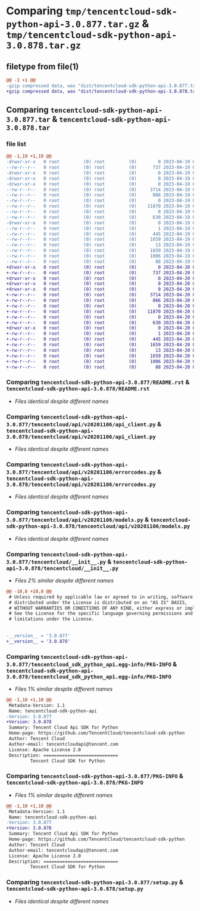 # Comparing `tmp/tencentcloud-sdk-python-api-3.0.877.tar.gz` & `tmp/tencentcloud-sdk-python-api-3.0.878.tar.gz`

## filetype from file(1)

```diff
@@ -1 +1 @@
-gzip compressed data, was "dist/tencentcloud-sdk-python-api-3.0.877.tar", last modified: Wed Apr 19 08:58:52 2023, max compression
+gzip compressed data, was "dist/tencentcloud-sdk-python-api-3.0.878.tar", last modified: Thu Apr 20 00:18:08 2023, max compression
```

## Comparing `tencentcloud-sdk-python-api-3.0.877.tar` & `tencentcloud-sdk-python-api-3.0.878.tar`

### file list

```diff
@@ -1,19 +1,19 @@
-drwxr-xr-x   0 root         (0) root         (0)        0 2023-04-19 08:58:52.000000 tencentcloud-sdk-python-api-3.0.877/
--rw-r--r--   0 root         (0) root         (0)      737 2023-04-19 08:58:52.000000 tencentcloud-sdk-python-api-3.0.877/README.rst
-drwxr-xr-x   0 root         (0) root         (0)        0 2023-04-19 08:58:52.000000 tencentcloud-sdk-python-api-3.0.877/tencentcloud/
-drwxr-xr-x   0 root         (0) root         (0)        0 2023-04-19 08:58:52.000000 tencentcloud-sdk-python-api-3.0.877/tencentcloud/api/
-drwxr-xr-x   0 root         (0) root         (0)        0 2023-04-19 08:58:52.000000 tencentcloud-sdk-python-api-3.0.877/tencentcloud/api/v20201106/
--rw-r--r--   0 root         (0) root         (0)     3714 2023-04-19 08:58:52.000000 tencentcloud-sdk-python-api-3.0.877/tencentcloud/api/v20201106/api_client.py
--rw-r--r--   0 root         (0) root         (0)      866 2023-04-19 08:58:52.000000 tencentcloud-sdk-python-api-3.0.877/tencentcloud/api/v20201106/errorcodes.py
--rw-r--r--   0 root         (0) root         (0)        0 2023-04-19 08:58:52.000000 tencentcloud-sdk-python-api-3.0.877/tencentcloud/api/v20201106/__init__.py
--rw-r--r--   0 root         (0) root         (0)    11870 2023-04-19 08:58:52.000000 tencentcloud-sdk-python-api-3.0.877/tencentcloud/api/v20201106/models.py
--rw-r--r--   0 root         (0) root         (0)        0 2023-04-19 08:58:52.000000 tencentcloud-sdk-python-api-3.0.877/tencentcloud/api/__init__.py
--rw-r--r--   0 root         (0) root         (0)      630 2023-04-19 08:58:52.000000 tencentcloud-sdk-python-api-3.0.877/tencentcloud/__init__.py
-drwxr-xr-x   0 root         (0) root         (0)        0 2023-04-19 08:58:52.000000 tencentcloud-sdk-python-api-3.0.877/tencentcloud_sdk_python_api.egg-info/
--rw-r--r--   0 root         (0) root         (0)        1 2023-04-19 08:58:52.000000 tencentcloud-sdk-python-api-3.0.877/tencentcloud_sdk_python_api.egg-info/dependency_links.txt
--rw-r--r--   0 root         (0) root         (0)      445 2023-04-19 08:58:52.000000 tencentcloud-sdk-python-api-3.0.877/tencentcloud_sdk_python_api.egg-info/SOURCES.txt
--rw-r--r--   0 root         (0) root         (0)     1659 2023-04-19 08:58:52.000000 tencentcloud-sdk-python-api-3.0.877/tencentcloud_sdk_python_api.egg-info/PKG-INFO
--rw-r--r--   0 root         (0) root         (0)       13 2023-04-19 08:58:52.000000 tencentcloud-sdk-python-api-3.0.877/tencentcloud_sdk_python_api.egg-info/top_level.txt
--rw-r--r--   0 root         (0) root         (0)     1659 2023-04-19 08:58:52.000000 tencentcloud-sdk-python-api-3.0.877/PKG-INFO
--rw-r--r--   0 root         (0) root         (0)     1006 2023-04-19 08:58:52.000000 tencentcloud-sdk-python-api-3.0.877/setup.py
--rw-r--r--   0 root         (0) root         (0)       88 2023-04-19 08:58:52.000000 tencentcloud-sdk-python-api-3.0.877/setup.cfg
+drwxr-xr-x   0 root         (0) root         (0)        0 2023-04-20 00:18:08.000000 tencentcloud-sdk-python-api-3.0.878/
+-rw-r--r--   0 root         (0) root         (0)      737 2023-04-20 00:18:08.000000 tencentcloud-sdk-python-api-3.0.878/README.rst
+drwxr-xr-x   0 root         (0) root         (0)        0 2023-04-20 00:18:08.000000 tencentcloud-sdk-python-api-3.0.878/tencentcloud/
+drwxr-xr-x   0 root         (0) root         (0)        0 2023-04-20 00:18:08.000000 tencentcloud-sdk-python-api-3.0.878/tencentcloud/api/
+drwxr-xr-x   0 root         (0) root         (0)        0 2023-04-20 00:18:08.000000 tencentcloud-sdk-python-api-3.0.878/tencentcloud/api/v20201106/
+-rw-r--r--   0 root         (0) root         (0)     3714 2023-04-20 00:18:08.000000 tencentcloud-sdk-python-api-3.0.878/tencentcloud/api/v20201106/api_client.py
+-rw-r--r--   0 root         (0) root         (0)      866 2023-04-20 00:18:08.000000 tencentcloud-sdk-python-api-3.0.878/tencentcloud/api/v20201106/errorcodes.py
+-rw-r--r--   0 root         (0) root         (0)        0 2023-04-20 00:18:08.000000 tencentcloud-sdk-python-api-3.0.878/tencentcloud/api/v20201106/__init__.py
+-rw-r--r--   0 root         (0) root         (0)    11870 2023-04-20 00:18:08.000000 tencentcloud-sdk-python-api-3.0.878/tencentcloud/api/v20201106/models.py
+-rw-r--r--   0 root         (0) root         (0)        0 2023-04-20 00:18:08.000000 tencentcloud-sdk-python-api-3.0.878/tencentcloud/api/__init__.py
+-rw-r--r--   0 root         (0) root         (0)      630 2023-04-20 00:18:08.000000 tencentcloud-sdk-python-api-3.0.878/tencentcloud/__init__.py
+drwxr-xr-x   0 root         (0) root         (0)        0 2023-04-20 00:18:08.000000 tencentcloud-sdk-python-api-3.0.878/tencentcloud_sdk_python_api.egg-info/
+-rw-r--r--   0 root         (0) root         (0)        1 2023-04-20 00:18:08.000000 tencentcloud-sdk-python-api-3.0.878/tencentcloud_sdk_python_api.egg-info/dependency_links.txt
+-rw-r--r--   0 root         (0) root         (0)      445 2023-04-20 00:18:08.000000 tencentcloud-sdk-python-api-3.0.878/tencentcloud_sdk_python_api.egg-info/SOURCES.txt
+-rw-r--r--   0 root         (0) root         (0)     1659 2023-04-20 00:18:08.000000 tencentcloud-sdk-python-api-3.0.878/tencentcloud_sdk_python_api.egg-info/PKG-INFO
+-rw-r--r--   0 root         (0) root         (0)       13 2023-04-20 00:18:08.000000 tencentcloud-sdk-python-api-3.0.878/tencentcloud_sdk_python_api.egg-info/top_level.txt
+-rw-r--r--   0 root         (0) root         (0)     1659 2023-04-20 00:18:08.000000 tencentcloud-sdk-python-api-3.0.878/PKG-INFO
+-rw-r--r--   0 root         (0) root         (0)     1006 2023-04-20 00:18:08.000000 tencentcloud-sdk-python-api-3.0.878/setup.py
+-rw-r--r--   0 root         (0) root         (0)       88 2023-04-20 00:18:08.000000 tencentcloud-sdk-python-api-3.0.878/setup.cfg
```

### Comparing `tencentcloud-sdk-python-api-3.0.877/README.rst` & `tencentcloud-sdk-python-api-3.0.878/README.rst`

 * *Files identical despite different names*

### Comparing `tencentcloud-sdk-python-api-3.0.877/tencentcloud/api/v20201106/api_client.py` & `tencentcloud-sdk-python-api-3.0.878/tencentcloud/api/v20201106/api_client.py`

 * *Files identical despite different names*

### Comparing `tencentcloud-sdk-python-api-3.0.877/tencentcloud/api/v20201106/errorcodes.py` & `tencentcloud-sdk-python-api-3.0.878/tencentcloud/api/v20201106/errorcodes.py`

 * *Files identical despite different names*

### Comparing `tencentcloud-sdk-python-api-3.0.877/tencentcloud/api/v20201106/models.py` & `tencentcloud-sdk-python-api-3.0.878/tencentcloud/api/v20201106/models.py`

 * *Files identical despite different names*

### Comparing `tencentcloud-sdk-python-api-3.0.877/tencentcloud/__init__.py` & `tencentcloud-sdk-python-api-3.0.878/tencentcloud/__init__.py`

 * *Files 2% similar despite different names*

```diff
@@ -10,8 +10,8 @@
 # Unless required by applicable law or agreed to in writing, software
 # distributed under the License is distributed on an "AS IS" BASIS,
 # WITHOUT WARRANTIES OR CONDITIONS OF ANY KIND, either express or implied.
 # See the License for the specific language governing permissions and
 # limitations under the License.
 
 
-__version__ = '3.0.877'
+__version__ = '3.0.878'
```

### Comparing `tencentcloud-sdk-python-api-3.0.877/tencentcloud_sdk_python_api.egg-info/PKG-INFO` & `tencentcloud-sdk-python-api-3.0.878/tencentcloud_sdk_python_api.egg-info/PKG-INFO`

 * *Files 1% similar despite different names*

```diff
@@ -1,10 +1,10 @@
 Metadata-Version: 1.1
 Name: tencentcloud-sdk-python-api
-Version: 3.0.877
+Version: 3.0.878
 Summary: Tencent Cloud Api SDK for Python
 Home-page: https://github.com/TencentCloud/tencentcloud-sdk-python
 Author: Tencent Cloud
 Author-email: tencentcloudapi@tencent.com
 License: Apache License 2.0
 Description: ============================
         Tencent Cloud SDK for Python
```

### Comparing `tencentcloud-sdk-python-api-3.0.877/PKG-INFO` & `tencentcloud-sdk-python-api-3.0.878/PKG-INFO`

 * *Files 1% similar despite different names*

```diff
@@ -1,10 +1,10 @@
 Metadata-Version: 1.1
 Name: tencentcloud-sdk-python-api
-Version: 3.0.877
+Version: 3.0.878
 Summary: Tencent Cloud Api SDK for Python
 Home-page: https://github.com/TencentCloud/tencentcloud-sdk-python
 Author: Tencent Cloud
 Author-email: tencentcloudapi@tencent.com
 License: Apache License 2.0
 Description: ============================
         Tencent Cloud SDK for Python
```

### Comparing `tencentcloud-sdk-python-api-3.0.877/setup.py` & `tencentcloud-sdk-python-api-3.0.878/setup.py`

 * *Files identical despite different names*

